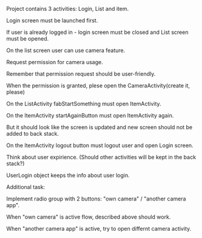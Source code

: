 Project contains 3 activities: Login, List and item.

Login screen must be launched first.

If user is already logged in - login screen must be closed and List screen must be opened.


On the list screen user can use camera feature.

Request permission for camera usage.

Remember that permission request should be user-friendly. 

When the permission is granted, plese open the CameraActivity(create it, please)



On the ListActivity fabStartSomething must open ItemActivity.

On the ItemActivity startAgainButton must open ItemActivity again.

But it should look like the screen is updated and new screen should not be added to back stack.

On the ItemActivity logout button must logout user and open Login screen.

Think about user expirience. (Should other activities will be kept in the back stack?)



UserLogin object keeps the info about user login.


Additional task:

Implement radio group with 2 buttons: "own camera" / "another camera app".

When "own camera" is active flow, described above should work.

When "another camera app" is active, try to open differnt camera activity.
